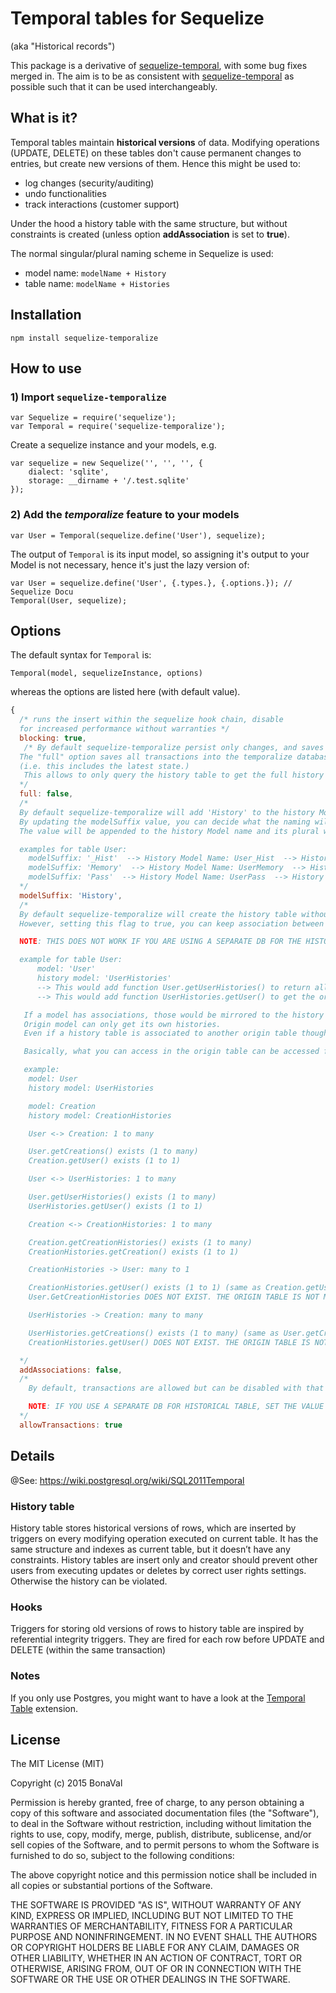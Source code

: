# Temporal tables for Sequelize

(aka "Historical records")

This package is a derivative of [sequelize-temporal](https://www.npmjs.com/package/sequelize-temporal), with some bug fixes merged in. The aim is to be as consistent with [sequelize-temporal](https://www.npmjs.com/package/sequelize-temporal) as possible such that it can be used interchangeably.

<!-- [![Build Status](https://travis-ci.org/bonaval/sequelize-temporal.svg?branch=master)](https://travis-ci.org/bonaval/sequelize-temporal) [![Dependency Status](https://david-dm.org/bonaval/sequelize-temporal.svg)](https://david-dm.org/bonaval/sequelize-temporal) [![NPM version](https://img.shields.io/npm/v/sequelize-temporal.svg)](https://www.npmjs.com/package/sequelize-temporal) -->

## What is it?

Temporal tables maintain **historical versions** of data. Modifying operations (UPDATE, DELETE) on these tables don't cause permanent changes to entries, but create new versions of them. Hence this might be used to:

- log changes (security/auditing)
- undo functionalities
- track interactions (customer support)

Under the hood a history table with the same structure, but without constraints is created (unless option **addAssociation** is set to **true**).

The normal singular/plural naming scheme in Sequelize is used:

- model name: `modelName + History`
- table name: `modelName + Histories`

## Installation

```
npm install sequelize-temporalize
```

## How to use

### 1) Import `sequelize-temporalize`

```
var Sequelize = require('sequelize');
var Temporal = require('sequelize-temporalize');
```

Create a sequelize instance and your models, e.g.

```
var sequelize = new Sequelize('', '', '', {
	dialect: 'sqlite',
	storage: __dirname + '/.test.sqlite'
});
```

### 2) Add the _temporalize_ feature to your models

```
var User = Temporal(sequelize.define('User'), sequelize);
```

The output of `Temporal` is its input model, so assigning it's output to your
Model is not necessary, hence it's just the lazy version of:

```
var User = sequelize.define('User', {.types.}, {.options.}); // Sequelize Docu
Temporal(User, sequelize);
```

## Options

The default syntax for `Temporal` is:

`Temporal(model, sequelizeInstance, options)`

whereas the options are listed here (with default value).

```js
{
  /* runs the insert within the sequelize hook chain, disable
  for increased performance without warranties */
  blocking: true,
   /* By default sequelize-temporalize persist only changes, and saves the previous state in the history table.
  The "full" option saves all transactions into the temporalize database
  (i.e. this includes the latest state.)
   This allows to only query the history table to get the full history of an entity.
  */
  full: false,
  /*
  By default sequelize-temporalize will add 'History' to the history Model name and 'Histories' to the history table.
  By updating the modelSuffix value, you can decide what the naming will be.
  The value will be appended to the history Model name and its plural will be appended to the history tablename.

  examples for table User:
	modelSuffix: '_Hist'  --> History Model Name: User_Hist  --> History Table Name: User_Hists
	modelSuffix: 'Memory'  --> History Model Name: UserMemory  --> History Table Name: UserMemories
	modelSuffix: 'Pass'  --> History Model Name: UserPass  --> History Table Name: UserPasses
  */
  modelSuffix: 'History',
  /*
  By default sequelize-temporalize will create the history table without associations.
  However, setting this flag to true, you can keep association between the history table and the table with the latest value (origin).

  NOTE: THIS DOES NOT WORK IF YOU ARE USING A SEPARATE DB FOR THE HISTORICAL TABLES. IN THAT CASE, KEEP THE VALUE TO FALSE OR YOU WILL GET AN ERROR.

  example for table User:
	  model: 'User'
	  history model: 'UserHistories'
	  --> This would add function User.getUserHistories() to return all history entries for that user entry.
	  --> This would add function UserHistories.getUser() to get the original user from an history.

   If a model has associations, those would be mirrored to the history table.
   Origin model can only get its own histories.
   Even if a history table is associated to another origin table thought a foreign key field, the history table is not accessible from that origin table

   Basically, what you can access in the origin table can be accessed from the history table.

   example:
	model: User
	history model: UserHistories

	model: Creation
	history model: CreationHistories

	User <-> Creation: 1 to many

	User.getCreations() exists (1 to many)
	Creation.getUser() exists (1 to 1)

	User <-> UserHistories: 1 to many

	User.getUserHistories() exists (1 to many)
	UserHistories.getUser() exists (1 to 1)

	Creation <-> CreationHistories: 1 to many

	Creation.getCreationHistories() exists (1 to many)
	CreationHistories.getCreation() exists (1 to 1)

	CreationHistories -> User: many to 1

	CreationHistories.getUser() exists (1 to 1) (same as Creation.getUser())
	User.GetCreationHistories DOES NOT EXIST. THE ORIGIN TABLE IS NOT MODIFIED.

	UserHistories -> Creation: many to many

	UserHistories.getCreations() exists (1 to many) (same as User.getCreations())
	CreationHistories.getUser() DOES NOT EXIST. THE ORIGIN TABLE IS NOT MODIFIED.

  */
  addAssociations: false,
  /*
	By default, transactions are allowed but can be disabled with that flag for the historical tables (transactions on original tables should stay the same). It is useful in case you are using a separate DB than the one use by the original DB.

	NOTE: IF YOU USE A SEPARATE DB FOR HISTORICAL TABLE, SET THE VALUE TO FALSE OR YOU WILL GET AN ERROR.
  */
  allowTransactions: true
```

## Details

@See: https://wiki.postgresql.org/wiki/SQL2011Temporal

### History table

History table stores historical versions of rows, which are inserted by triggers on every modifying operation executed on current table. It has the same structure and indexes as current table, but it doesn’t have any constraints. History tables are insert only and creator should prevent other users from executing updates or deletes by correct user rights settings. Otherwise the history can be violated.

### Hooks

Triggers for storing old versions of rows to history table are inspired by referential integrity triggers. They are fired for each row before UPDATE and DELETE (within the same transaction)

### Notes

If you only use Postgres, you might want to have a look at the [Temporal Table](https://github.com/arkhipov/temporal_tables) extension.

## License

The MIT License (MIT)

Copyright (c) 2015 BonaVal

Permission is hereby granted, free of charge, to any person obtaining a copy
of this software and associated documentation files (the "Software"), to deal
in the Software without restriction, including without limitation the rights
to use, copy, modify, merge, publish, distribute, sublicense, and/or sell
copies of the Software, and to permit persons to whom the Software is
furnished to do so, subject to the following conditions:

The above copyright notice and this permission notice shall be included in all
copies or substantial portions of the Software.

THE SOFTWARE IS PROVIDED "AS IS", WITHOUT WARRANTY OF ANY KIND, EXPRESS OR
IMPLIED, INCLUDING BUT NOT LIMITED TO THE WARRANTIES OF MERCHANTABILITY,
FITNESS FOR A PARTICULAR PURPOSE AND NONINFRINGEMENT. IN NO EVENT SHALL THE
AUTHORS OR COPYRIGHT HOLDERS BE LIABLE FOR ANY CLAIM, DAMAGES OR OTHER
LIABILITY, WHETHER IN AN ACTION OF CONTRACT, TORT OR OTHERWISE, ARISING FROM,
OUT OF OR IN CONNECTION WITH THE SOFTWARE OR THE USE OR OTHER DEALINGS IN THE
SOFTWARE.
